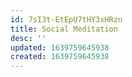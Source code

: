 ```yaml
---
id: 7sI3t-EtEpU7tHY3xHRzn
title: Social Meditation
desc: ''
updated: 1639759645938
created: 1639759645938
---
```


